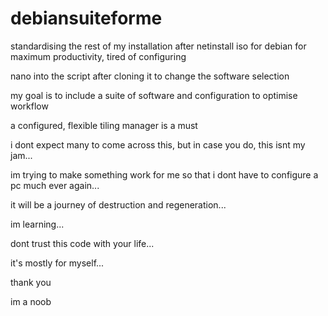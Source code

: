 # debiansuiteforme

standardising the rest of my installation after netinstall iso for debian for maximum productivity, tired of configuring

nano into the script after cloning it to change the software selection

my goal is to include a suite of software and configuration to optimise workflow

a configured, flexible tiling manager is a must

i dont expect many to come across this, but in case you do, this isnt my jam... 

im trying to make something work for me so that i dont have to configure a pc much ever again... 

it will be a journey of destruction and regeneration... 

im learning... 

dont trust this code with your life... 

it's mostly for myself...

thank you

im a noob
